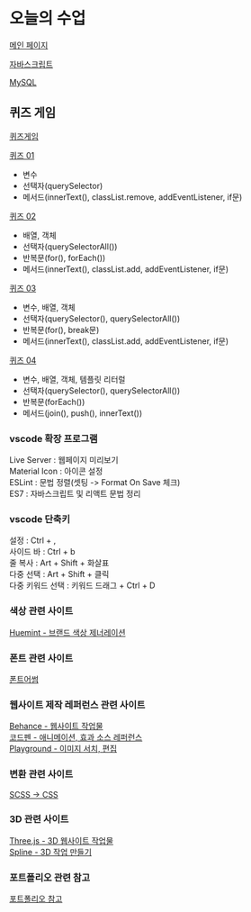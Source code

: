 # 오늘의 수업
[메인 페이지](https://hwanginji.github.io/class2024/)   

[자바스크립트](https://hwanginji.github.io/class2024/javascript/index.html)   

[MySQL](https://hwanginji.github.io/class2024/mysql/index.html)   

## 퀴즈 게임   
[퀴즈게임](https://hwanginji.github.io/class2024/quiz/index.html)   

[퀴즈 01](https://hwanginji.github.io/class2024/quiz/quiz01.html)   
- 변수
- 선택자(querySelector)
- 메서드(innerText(), classList.remove, addEventListener, if문)   

[퀴즈 02](https://hwanginji.github.io/class2024/quiz/quiz02.html)   
- 배열, 객체   
- 선택자(querySelectorAll())   
- 반복문(for(), forEach())   
- 메서드(innerText(), classList.add, addEventListener, if문)   

[퀴즈 03](https://hwanginji.github.io/class2024/quiz/quiz03.html)   
- 변수, 배열, 객체   
- 선택자(querySelector(), querySelectorAll())   
- 반복문(for(), break문)   
- 메서드(innerText(), classList.add, addEventListener, if문)   

[퀴즈 04](https://hwanginji.github.io/class2024/quiz/quiz04.html)   
- 변수, 배열, 객체, 템플릿 리터럴   
- 선택자(querySelector(), querySelectorAll())   
- 반복문(forEach())   
- 메서드(join(), push(), innerText())   

### vscode 확장 프로그램
Live Server : 웹페이지 미리보기   
Material Icon : 아이콘 설정   
ESLint : 문법 정렬(셋팅 -> Format On Save 체크)   
ES7 : 자바스크립트 및 리액트 문법 정리   

### vscode 단축키
설정 : Ctrl + ,   
사이드 바 : Ctrl + b   
줄 복사 : Art + Shift + 화살표  
다중 선택 : Art + Shift + 클릭   
다중 키워드 선택 : 키워드 드래그 + Ctrl + D   

### 색상 관련 사이트
[Huemint - 브랜드 색상 제너레이션](https://huemint.com/brand-intersection/)   

### 폰트 관련 사이트   
[폰트어썸](https://wess.tistory.com/)   

### 웹사이트 제작 레퍼런스 관련 사이트
[Behance - 웹사이트 작업물](https://www.behance.net/?log_shim_removal=1)   
[코드펜 - 애니메이션, 효과 소스 레퍼런스](https://wsss.tistory.com/category/Animation/CSS3)   
[Playground - 이미지 서치, 편집](https://playground.com/)   

### 변환 관련 사이트
[SCSS -> CSS](https://www.sassmeister.com/)   

### 3D 관련 사이트
[Three.js - 3D 웹사이트 작업물](https://threejs.org/)   
[Spline - 3D 작업 만들기](https://spline.design/)  

### 포트폴리오 관련 참고   
[포트폴리오 참고](https://github.com/webstoryboy/studyPORT?tab=readme-ov-file)   